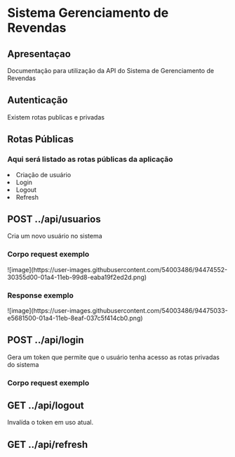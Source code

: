 <h1>Sistema Gerenciamento de Revendas</h1>

<h2>Apresentaçao</h2>

<p>Documentação para utilização da API do Sistema de Gerenciamento de Revendas</p>

<h2>Autenticação</h2>

<p>Existem rotas publicas e privadas</p>

<h2>Rotas Públicas</h2>

<h3>Aqui será listado as rotas públicas da aplicação</h3>
<li>Criação de usuário</li>
<li>Login</li>
<li>Logout</li>
<li>Refresh</li>

<h2>POST ../api/usuarios</h2>
<p>Cria um novo usuário no sistema</p>
<h3>Corpo request exemplo</h3>
![image](https://user-images.githubusercontent.com/54003486/94474552-30355d00-01a4-11eb-99d8-eaba19f2ed2d.png)
<h3>Response exemplo</h3>
![image](https://user-images.githubusercontent.com/54003486/94475033-e5681500-01a4-11eb-8eaf-037c5f414cb0.png)


<h2>POST ../api/login</h2>
<p> Gera um token que permite que o usuário tenha acesso as rotas privadas do sistema</p>
<h3>Corpo request exemplo</h3>


<h2>GET ../api/logout</h2>
<p> Invalída o token em uso atual.</p>

<h2>GET ../api/refresh</h2>
<p> </p>













